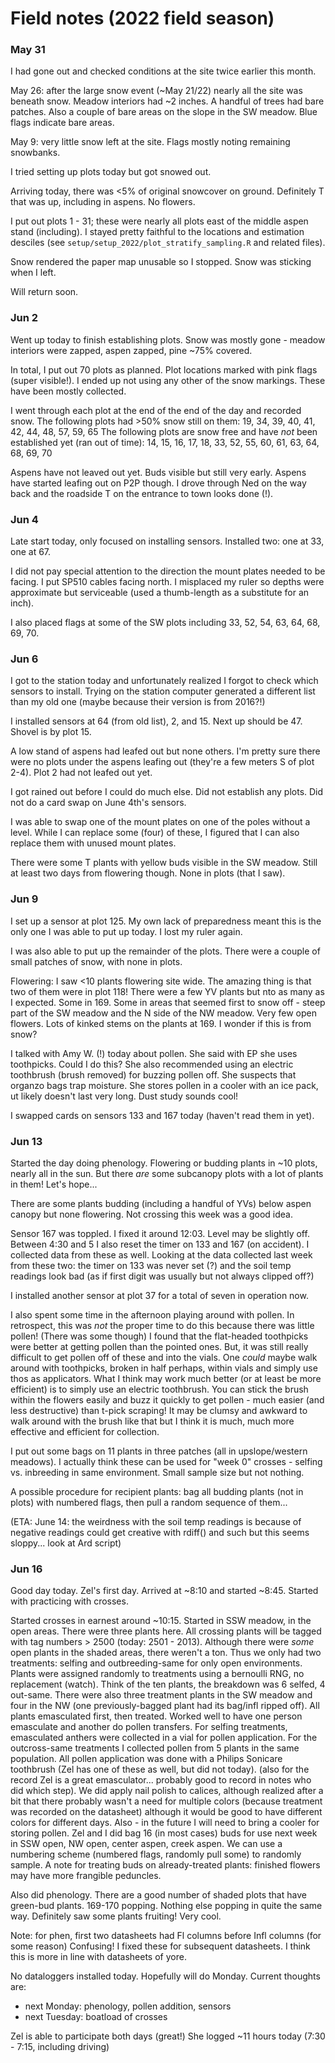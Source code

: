 # Field notes (2022 field season)

### May 31

I had gone out and checked conditions at the site twice earlier this month.

May 26: after the large snow event (~May 21/22) nearly all the site was beneath snow.
Meadow interiors had ~2 inches. A handful of trees had bare patches. 
Also a couple of bare areas on the slope in the SW meadow.
Blue flags indicate bare areas.

May 9: very little snow left at the site. Flags mostly noting remaining snowbanks.

I tried setting up plots today but got snowed out.

Arriving today, there was <5% of original snowcover on ground. Definitely T that was up, including in aspens. No flowers.

I put out plots 1 - 31; these were nearly all plots east of the middle aspen stand (including).
I stayed pretty faithful to the locations and estimation desciles
(see `setup/setup_2022/plot_stratify_sampling.R` and related files).

Snow rendered the paper map unusable so I stopped. Snow was sticking when I left.

Will return soon.

### Jun 2

Went up today to finish establishing plots. Snow was mostly gone - meadow interiors were zapped, aspen zapped, pine ~75% covered.

In total, I put out 70 plots as planned. Plot locations marked with pink flags (super visible!). 
I ended up not using any other of the snow markings. These have been mostly collected.

I went through each plot at the end of the end of the day and recorded snow.
The following plots had >50% snow still on them:
19, 34, 39, 40, 41, 42, 44, 48, 57, 59, 65
The following plots are snow free and have *not* been established yet (ran out of time):
14, 15, 16, 17, 18, 33, 52, 55, 60, 61, 63, 64, 68, 69, 70

Aspens have not leaved out yet. Buds visible but still very early.
Aspens have started leafing out on P2P though.
I drove through Ned on the way back and the roadside T on the entrance to town looks done (!).

### Jun 4

Late start today, only focused on installing sensors. Installed two: one at 33, one at 67.

I did not pay special attention to the direction the mount plates needed to be facing. I put SP510 cables facing north.
I misplaced my ruler so depths were approximate but serviceable (used a thumb-length as a substitute for an inch).

I also placed flags at some of the SW plots including 33, 52, 54, 63, 64, 68, 69, 70.

### Jun 6

I got to the station today and unfortunately realized I forgot to check which sensors to install.
Trying on the station computer generated a different list than my old one (maybe because their version is from 2016?!)

I installed sensors at 64 (from old list), 2, and 15. Next up should be 47. Shovel is by plot 15.

A low stand of aspens had leafed out but none others. I'm pretty sure there were no plots under the aspens leafing out (they're a few meters S of plot 2-4).
Plot 2 had not leafed out yet.

I got rained out before I could do much else. Did not establish any plots. Did not do a card swap on June 4th's sensors.

I was able to swap one of the mount plates on one of the poles without a level. 
While I can replace some (four) of these, I figured that I can also replace them with unused mount plates.

There were some T plants with yellow buds visible in the SW meadow. Still at least two days from flowering though. None in plots (that I saw).

### Jun 9

I set up a sensor at plot 125. My own lack of preparedness meant this is the only one I was able to put up today. I lost my ruler again.

I was also able to put up the remainder of the plots. There were a couple of small patches of snow, with none in plots.

Flowering: I saw <10 plants flowering site wide. The amazing thing is that two of them were in plot 118!
There were a few YV plants but nto as many as I expected. Some in 169. Some in areas that seemed first to snow off - steep part of the SW meadow and the N side of the NW meadow. Very few open flowers.
Lots of kinked stems on the plants at 169. I wonder if this is from snow?

I talked with Amy W. (!) today about pollen.
She said with EP she uses toothpicks. Could I do this?
She also recommended using an electric toothbrush (brush removed) for buzzing pollen off.
She suspects that organzo bags trap moisture.
She stores pollen in a cooler with an ice pack, ut likely doesn't last very long.
Dust study sounds cool!

I swapped cards on sensors 133 and 167 today (haven't read them in yet).

### Jun 13

Started the day doing phenology. Flowering or budding plants in ~10 plots, nearly all in the sun.
But there *are* some subcanopy plots with a lot of plants in them! Let's hope...

There are some plants budding (including a handful of YVs) below aspen canopy but none flowering.
Not crossing this week was a good idea.

Sensor 167 was toppled. I fixed it around 12:03. Level may be slightly off.
Between 4:30 and 5 I also reset the timer on 133 and 167 (on accident).
I collected data from these as well.
Looking at the data collected last week from these two:
the timer on 133 was never set (?) and the soil temp readings look bad (as if first digit was usually but not always clipped off?)

I installed another sensor at plot 37 for a total of seven in operation now.

I also spent some time in the afternoon playing around with pollen. 
In retrospect, this was *not* the proper time to do this because there was little pollen!
(There was some though)
I found that the flat-headed toothpicks were better at getting pollen than the pointed ones.
But, it was still really difficult to get pollen off of these and into the vials.
One *could* maybe walk around with toothpicks, broken in half perhaps, within vials and simply use thos as applicators.
What I think may work much better (or at least be more efficient) is to simply use an electric toothbrush.
You can stick the brush within the flowers easily and buzz it quickly to get pollen - much easier (and less destructive) than t-pick scraping!
It may be clumsy and awkward to walk around with the brush like that but I think it is much, much more effective and efficient for collection.

I put out some bags on 11 plants in three patches (all in upslope/western meadows).
I actually think these can be used for "week 0" crosses - selfing vs. inbreeding in same environment. 
Small sample size but not nothing.

A possible procedure for recipient plants: bag all budding plants (not in plots) with numbered flags, then pull a random sequence of them...

(ETA: June 14: the weirdness with the soil temp readings is because of negative readings
could get creative with rdiff() and such but this seems sloppy... look at Ard script)

### Jun 16

Good day today. Zel's first day. Arrived at ~8:10 and started ~8:45. Started with practicing with crosses.

Started crosses in earnest around ~10:15. Started in SSW meadow, in the open areas. There were three plants here.
All crossing plants will be tagged with tag numbers > 2500 (today: 2501 - 2013).
Although there were *some* open plants in the shaded areas, there weren't a ton. 
Thus we only had two treatments: selfing and outbreeding-same for only open environments.
Plants were assigned randomly to treatments using a bernoulli RNG, no replacement (watch). 
Think of the ten plants, the breakdown was 6 selfed, 4 out-same.
There were also three treatment plants in the SW meadow and four in the NW
(one previously-bagged plant had its bag/infl ripped off).
All plants emasculated first, then treated.
Worked well to have one person emasculate and another do pollen transfers.
For selfing treatments, emasculated anthers were collected in a vial for pollen application.
For the outcross-same treatments I collected pollen from 5 plants in the same population.
All pollen application was done with a Philips Sonicare toothbrush (Zel has one of these as well, but did not today).
(also for the record Zel is a great emasculator... probably good to record in notes who did which step).
We did apply nail polish to calices, although realized after a bit that there probably wasn't a need for multiple colors
(because treatment was recorded on the datasheet)
although it would be good to have different colors for different days.
Also - in the future I will need to bring a cooler for storing pollen.
Zel and I did bag 16 (in most cases) buds for use next week in SSW open, NW open, center aspen, creek aspen.
We can use a numbering scheme (numbered flags, randomly pull some) to randomly sample.
A note for treating buds on already-treated plants: finished flowers may have more frangible peduncles.

Also did phenology. There are a good number of shaded plots that have green-bud plants. 
169-170 popping. Nothing else popping in quite the same way.
Definitely saw some plants fruiting! Very cool.

Note: for phen, first two datasheets had Fl columns before Infl columns (for some reason)
Confusing! I fixed these for subsequent datasheets. I think this is more in line with datasheets of yore.

No dataloggers installed today. Hopefully will do Monday. Current thoughts are: 
- next Monday: phenology, pollen addition, sensors
- next Tuesday: boatload of crosses

Zel is able to participate both days (great!)
She logged ~11 hours today (7:30 - 7:15, including driving)

